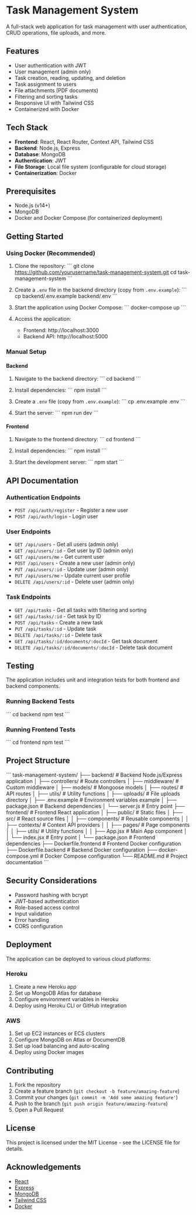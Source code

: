 # Task Management System

A full-stack web application for task management with user authentication, CRUD operations, file uploads, and more.

## Features

- User authentication with JWT
- User management (admin only)
- Task creation, reading, updating, and deletion
- Task assignment to users
- File attachments (PDF documents)
- Filtering and sorting tasks
- Responsive UI with Tailwind CSS
- Containerized with Docker

## Tech Stack

- **Frontend**: React, React Router, Context API, Tailwind CSS
- **Backend**: Node.js, Express
- **Database**: MongoDB
- **Authentication**: JWT
- **File Storage**: Local file system (configurable for cloud storage)
- **Containerization**: Docker

## Prerequisites

- Node.js (v14+)
- MongoDB
- Docker and Docker Compose (for containerized deployment)

## Getting Started

### Using Docker (Recommended)

1. Clone the repository:
   \`\`\`
   git clone https://github.com/yourusername/task-management-system.git
   cd task-management-system
   \`\`\`

2. Create a `.env` file in the backend directory (copy from `.env.example`):
   \`\`\`
   cp backend/.env.example backend/.env
   \`\`\`

3. Start the application using Docker Compose:
   \`\`\`
   docker-compose up
   \`\`\`

4. Access the application:
   - Frontend: http://localhost:3000
   - Backend API: http://localhost:5000

### Manual Setup

#### Backend

1. Navigate to the backend directory:
   \`\`\`
   cd backend
   \`\`\`

2. Install dependencies:
   \`\`\`
   npm install
   \`\`\`

3. Create a `.env` file (copy from `.env.example`):
   \`\`\`
   cp .env.example .env
   \`\`\`

4. Start the server:
   \`\`\`
   npm run dev
   \`\`\`

#### Frontend

1. Navigate to the frontend directory:
   \`\`\`
   cd frontend
   \`\`\`

2. Install dependencies:
   \`\`\`
   npm install
   \`\`\`

3. Start the development server:
   \`\`\`
   npm start
   \`\`\`

## API Documentation

### Authentication Endpoints

- `POST /api/auth/register` - Register a new user
- `POST /api/auth/login` - Login user

### User Endpoints

- `GET /api/users` - Get all users (admin only)
- `GET /api/users/:id` - Get user by ID (admin only)
- `GET /api/users/me` - Get current user
- `POST /api/users` - Create a new user (admin only)
- `PUT /api/users/:id` - Update user (admin only)
- `PUT /api/users/me` - Update current user profile
- `DELETE /api/users/:id` - Delete user (admin only)

### Task Endpoints

- `GET /api/tasks` - Get all tasks with filtering and sorting
- `GET /api/tasks/:id` - Get task by ID
- `POST /api/tasks` - Create a new task
- `PUT /api/tasks/:id` - Update task
- `DELETE /api/tasks/:id` - Delete task
- `GET /api/tasks/:id/documents/:docId` - Get task document
- `DELETE /api/tasks/:id/documents/:docId` - Delete task document

## Testing

The application includes unit and integration tests for both frontend and backend components.

### Running Backend Tests

\`\`\`
cd backend
npm test
\`\`\`

### Running Frontend Tests

\`\`\`
cd frontend
npm test
\`\`\`

## Project Structure

\`\`\`
task-management-system/
├── backend/                # Backend Node.js/Express application
│   ├── controllers/        # Route controllers
│   ├── middleware/         # Custom middleware
│   ├── models/             # Mongoose models
│   ├── routes/             # API routes
│   ├── utils/              # Utility functions
│   ├── uploads/            # File uploads directory
│   ├── .env.example        # Environment variables example
│   ├── package.json        # Backend dependencies
│   └── server.js           # Entry point
├── frontend/               # Frontend React application
│   ├── public/             # Static files
│   ├── src/                # React source files
│   │   ├── components/     # Reusable components
│   │   ├── contexts/       # Context API providers
│   │   ├── pages/          # Page components
│   │   ├── utils/          # Utility functions
│   │   ├── App.jsx         # Main App component
│   │   └── index.jsx       # Entry point
│   └── package.json        # Frontend dependencies
├── Dockerfile.frontend     # Frontend Docker configuration
├── Dockerfile.backend      # Backend Docker configuration
├── docker-compose.yml      # Docker Compose configuration
└── README.md               # Project documentation
\`\`\`

## Security Considerations

- Password hashing with bcrypt
- JWT-based authentication
- Role-based access control
- Input validation
- Error handling
- CORS configuration

## Deployment

The application can be deployed to various cloud platforms:

### Heroku

1. Create a new Heroku app
2. Set up MongoDB Atlas for database
3. Configure environment variables in Heroku
4. Deploy using Heroku CLI or GitHub integration

### AWS

1. Set up EC2 instances or ECS clusters
2. Configure MongoDB on Atlas or DocumentDB
3. Set up load balancing and auto-scaling
4. Deploy using Docker images

## Contributing

1. Fork the repository
2. Create a feature branch (`git checkout -b feature/amazing-feature`)
3. Commit your changes (`git commit -m 'Add some amazing feature'`)
4. Push to the branch (`git push origin feature/amazing-feature`)
5. Open a Pull Request

## License

This project is licensed under the MIT License - see the LICENSE file for details.

## Acknowledgements

- [React](https://reactjs.org/)
- [Express](https://expressjs.com/)
- [MongoDB](https://www.mongodb.com/)
- [Tailwind CSS](https://tailwindcss.com/)
- [Docker](https://www.docker.com/)
